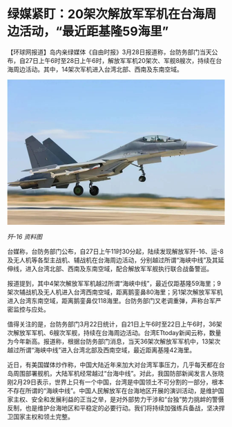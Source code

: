 # 绿媒紧盯：20架次解放军军机在台海周边活动，“最近距基隆59海里”

【环球网报道】岛内亲绿媒体《自由时报》3月28日报道称，台防务部门当天公布，自27日上午6时至28日上午6时，解放军军机20架次、军舰8艘次，持续在台海周边活动。其中，14架次军机进入台湾北部、西南及东南空域。

![49fe95ef2dea013c49ba696e7e988cd8.jpg](https://raw.githubusercontent.com/qqhsx/qqnews_image/main/2024/03/28/绿媒紧盯：20架次解放军军机在台海周边活动，“最近距基隆59海里”/49fe95ef2dea013c49ba696e7e988cd8.jpg)

_歼-16 资料图_

台媒称，台防务部门公布，自27日上午11时30分起，陆续发现解放军歼-16、运-8及无人机等各型主战机、辅战机在台海周边活动，分别越过所谓“海峡中线”及其延伸线，进入台湾北部、西南及东南空域，配合解放军军舰执行联合战备警巡。

报道提到，其中4架次解放军军机越过所谓“海峡中线”，最近仅距基隆59海里；9架次辅战机及无人机进入台湾西南空域，距离鹅銮鼻80海里；另1架次解放军军机进入台湾东南空域，距离鹅銮鼻仅118海里。台防务部门又老调重弹，声称台军严密监控与应处。

值得关注的是，台防务部门3月22日统计，自21日上午6时至22日上午6时，36架次解放军军机、6艘次军舰，持续在台海周边活动。台湾ETtoday新闻云称，数量为今年新高。报道称，根据台防务部门消息，当天36架次解放军军机中，13架次越过所谓“海峡中线”进入台湾北部及西南空域，最近距离基隆42海里。

近日，有美国媒体炒作称，中国大陆近年来加大对台湾军事压力，几乎每天都在台岛周围部署舰机，大陆军机经常越过“台海中线”。对此，我国防部新闻发言人张晓刚2月29日表示，世界上只有一个中国，台湾是中国领土不可分割的一部分，根本不存在所谓的“海峡中线”。中国人民解放军在台海地区开展的演训活动，是维护国家主权、安全和发展利益的正当之举，是对外部势力干涉和“台独”势力挑衅的警慑反制，也是维护台海地区和平稳定的必要行动。我们将持续加强练兵备战，坚决捍卫国家主权和领土完整。

